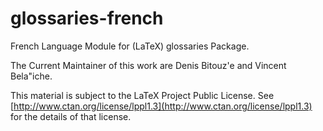 glossaries-french
=================

French Language Module for (LaTeX) glossaries Package.

The Current Maintainer of this work are Denis Bitouz\'e and Vincent Bela\"iche.

This material is subject to the LaTeX Project Public License.  See
[http://www.ctan.org/license/lppl1.3](http://www.ctan.org/license/lppl1.3) for
the details of that license.
